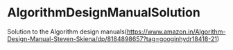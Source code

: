 # AlgorithmDesignManualSolution
Solution to the Algorithm design manuals(https://www.amazon.in/Algorithm-Design-Manual-Steven-Skiena/dp/8184898657?tag=googinhydr18418-21)
